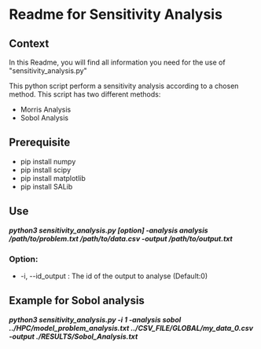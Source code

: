 # Readme for Sensitivity Analysis
## Context
In this Readme, you will find all information you need for the use of "sensitivity_analysis.py"

This python script perform a sensitivity analysis according to a chosen method.
This script has two different methods:
- Morris Analysis
- Sobol Analysis


## Prerequisite
- pip install numpy
- pip install scipy
- pip install matplotlib
- pip install SALib

## Use

***python3 sensitivity_analysis.py [option] -analysis analysis /path/to/problem.txt /path/to/data.csv -output /path/to/output.txt***

### Option:
- -i, --id_output : The id of the output to analyse (Default:0)

## Example for Sobol analysis

***python3 sensitivity_analysis.py -i 1 -analysis sobol ../HPC/model_problem_analysis.txt ../CSV_FILE/GLOBAL/my_data_0.csv -output ./RESULTS/Sobol_Analysis.txt***

